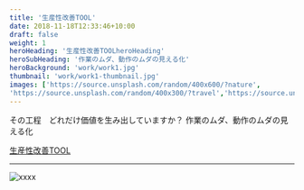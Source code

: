 ```yaml
---
title: '生産性改善TOOL'
date: 2018-11-18T12:33:46+10:00
draft: false
weight: 1
heroHeading: '生産性改善TOOLheroHeading'
heroSubHeading: '作業のムダ、動作のムダの見える化'
heroBackground: 'work/work1.jpg'
thumbnail: 'work/work1-thumbnail.jpg'
images: ['https://source.unsplash.com/random/400x600/?nature', 
'https://source.unsplash.com/random/400x300/?travel','https://source.unsplash.com/random/400x300/?architecture','https://source.unsplash.com/random/400x600/?buildings','https://source.unsplash.com/random/400x300/?city','https://source.unsplash.com/random/400x600/?business']
---
```


その工程　どれだけ価値を生み出していますか？ 作業のムダ、動作のムダの見える化


[生産性改善TOOL](https://mis-labo1.vercel.app/)


---

![xxxx](test1.png)





